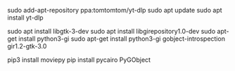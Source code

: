 sudo add-apt-repository ppa:tomtomtom/yt-dlp
sudo apt update
sudo apt install yt-dlp

sudo apt install libgtk-3-dev
sudo apt install libgirepository1.0-dev
sudo apt-get install python3-gi
sudo apt-get install python3-gi gobject-introspection gir1.2-gtk-3.0

pip3 install moviepy
pip install pycairo PyGObject
